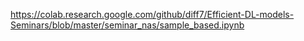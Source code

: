 https://colab.research.google.com/github/diff7/Efficient-DL-models-Seminars/blob/master/seminar_nas/sample_based.ipynb

